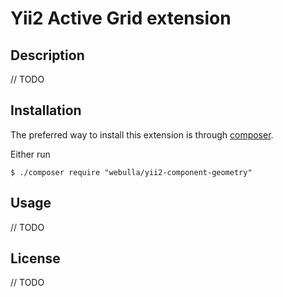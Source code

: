 Yii2 Active Grid extension
===========

## Description

// TODO

## Installation

The preferred way to install this extension is through [composer](http://getcomposer.org/download/).

Either run

```
$ ./composer require "webulla/yii2-component-geometry"
```

## Usage

// TODO

## License

// TODO